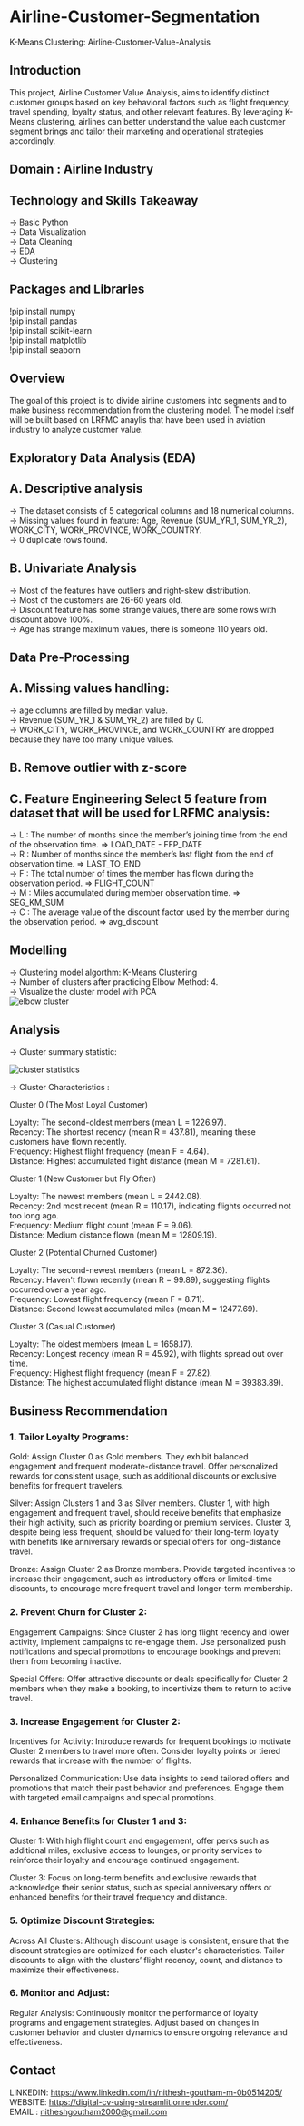 # Airline-Customer-Segmentation
K-Means Clustering: Airline-Customer-Value-Analysis   

## Introduction

This project, Airline Customer Value Analysis, aims to identify distinct customer groups based on key behavioral factors such as flight frequency, travel spending, loyalty status, and other relevant features. By leveraging K-Means clustering, airlines can better understand the value each customer segment brings and tailor their marketing and operational strategies accordingly.


## Domain : Airline Industry

## Technology and Skills Takeaway

-> Basic Python   
-> Data Visualization   
-> Data Cleaning   
-> EDA   
-> Clustering   


## Packages and Libraries   

!pip install numpy     
!pip install pandas   
!pip install scikit-learn      
!pip install matplotlib        
!pip install seaborn   


## Overview

The goal of this project is to divide airline customers into segments and to make business recommendation from the clustering model. The model itself will be built based on LRFMC anaylis that have been used in aviation industry to analyze customer value.
   


## Exploratory Data Analysis (EDA)   

## A. Descriptive analysis   
-> The dataset consists of 5 categorical columns and 18 numerical columns.   
-> Missing values found in feature: Age, Revenue (SUM_YR_1, SUM_YR_2), WORK_CITY, WORK_PROVINCE, WORK_COUNTRY.   
-> 0 duplicate rows found.   

## B. Univariate Analysis   
-> Most of the features have outliers and right-skew distribution.   
-> Most of the customers are 26-60 years old.   
-> Discount feature has some strange values, there are some rows with discount above 100%.   
-> Age has strange maximum values, there is someone 110 years old.   


## Data Pre-Processing   

## A. Missing values handling:   
-> age columns are filled by median value.   
-> Revenue (SUM_YR_1 & SUM_YR_2) are filled by 0.   
-> WORK_CITY, WORK_PROVINCE, and WORK_COUNTRY are dropped because they have too many unique values.   

## B. Remove outlier with z-score   

## C. Feature Engineering Select 5 feature from dataset that will be used for LRFMC analysis:   
-> L : The number of months since the member’s joining time from the end of the observation time. => LOAD_DATE - FFP_DATE   
-> R : Number of months since the member’s last flight from the end of observation time. => LAST_TO_END   
-> F : The total number of times the member has flown during the observation period. => FLIGHT_COUNT   
-> M : Miles accumulated during member observation time. => SEG_KM_SUM   
-> C : The average value of the discount factor used by the member during the observation period. => avg_discount   

## Modelling   

-> Clustering model algorthm: K-Means Clustering   
-> Number of clusters after practicing Elbow Method: 4.   
-> Visualize the cluster model with PCA   
![elbow cluster](https://github.com/NitheshGoutham/Airline-Customer-Segmentation/blob/9ebdac55aee1f729dc3554c576b2e1cad903f711/cluster.jpg)

## Analysis    
-> Cluster summary statistic:   

![cluster statistics](https://github.com/NitheshGoutham/Airline-Customer-Segmentation/blob/9ebdac55aee1f729dc3554c576b2e1cad903f711/statics.jpg)
  

-> Cluster Characteristics :    

Cluster 0 (The Most Loyal Customer)   

Loyalty: The second-oldest members (mean L = 1226.97).   
Recency: The shortest recency (mean R = 437.81), meaning these customers have flown recently.   
Frequency: Highest flight frequency (mean F = 4.64).   
Distance: Highest accumulated flight distance (mean M = 7281.61).   

Cluster 1 (New Customer but Fly Often)   

Loyalty: The newest members (mean L = 2442.08).   
Recency: 2nd most recent (mean R = 110.17), indicating flights occurred not too long ago.   
Frequency: Medium flight count (mean F = 9.06).   
Distance: Medium distance flown (mean M = 12809.19).   

Cluster 2 (Potential Churned Customer)   

Loyalty: The second-newest members (mean L = 872.36).   
Recency: Haven't flown recently (mean R = 99.89), suggesting flights occurred over a year ago.   
Frequency: Lowest flight frequency (mean F = 8.71).   
Distance: Second lowest accumulated miles (mean M = 12477.69).    

Cluster 3 (Casual Customer)   

Loyalty: The oldest members (mean L = 1658.17).    
Recency: Longest recency (mean R = 45.92), with flights spread out over time.   
Frequency: Highest flight frequency (mean F = 27.82).   
Distance: The highest accumulated flight distance (mean M = 39383.89).   


## Business Recommendation   

### 1. Tailor Loyalty Programs:   

Gold: Assign Cluster 0 as Gold members. They exhibit balanced engagement and frequent moderate-distance travel. Offer personalized rewards for consistent usage, such as additional discounts or exclusive benefits for frequent travelers.   

Silver: Assign Clusters 1 and 3 as Silver members. Cluster 1, with high engagement and frequent travel, should receive benefits that emphasize their high activity, such as priority boarding or premium services. Cluster 3, despite being less frequent, should be valued for their long-term loyalty with benefits like anniversary rewards or special offers for long-distance travel.   

Bronze: Assign Cluster 2 as Bronze members. Provide targeted incentives to increase their engagement, such as introductory offers or limited-time discounts, to encourage more frequent travel and longer-term membership.   


### 2. Prevent Churn for Cluster 2:   

Engagement Campaigns: Since Cluster 2 has long flight recency and lower activity, implement campaigns to re-engage them. Use personalized push notifications and special promotions to encourage bookings and prevent them from becoming inactive.   

Special Offers: Offer attractive discounts or deals specifically for Cluster 2 members when they make a booking, to incentivize them to return to active travel.   

### 3. Increase Engagement for Cluster 2:   

Incentives for Activity: Introduce rewards for frequent bookings to motivate Cluster 2 members to travel more often. Consider loyalty points or tiered rewards that increase with the number of flights.   

Personalized Communication: Use data insights to send tailored offers and promotions that match their past behavior and preferences. Engage them with targeted email campaigns and special promotions.   

### 4. Enhance Benefits for Cluster 1 and 3:   

Cluster 1: With high flight count and engagement, offer perks such as additional miles, exclusive access to lounges, or priority services to reinforce their loyalty and encourage continued engagement.   

Cluster 3: Focus on long-term benefits and exclusive rewards that acknowledge their senior status, such as special anniversary offers or enhanced benefits for their travel frequency and distance.   

### 5. Optimize Discount Strategies:   

Across All Clusters: Although discount usage is consistent, ensure that the discount strategies are optimized for each cluster's characteristics. Tailor discounts to align with the clusters’ flight recency, count, and distance to maximize their effectiveness.   

### 6. Monitor and Adjust:   

Regular Analysis: Continuously monitor the performance of loyalty programs and engagement strategies. Adjust based on changes in customer behavior and cluster dynamics to ensure ongoing relevance and effectiveness.   



## Contact

LINKEDIN: https://www.linkedin.com/in/nithesh-goutham-m-0b0514205/   
WEBSITE: https://digital-cv-using-streamlit.onrender.com/   
EMAIL : nitheshgoutham2000@gmail.com   


